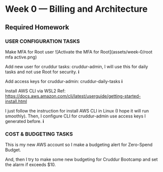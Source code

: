 # Week 0 — Billing and Architecture
## Required Homework

### USER CONFIGURATION TASKS

Make MFA for Root user
![Activate the MFA for Root](assets/week-0/root mfa active.png)

Add new user for cruddur tasks: cruddur-admin, I will use this for daily tasks and not use Root for security.
**i**

Add access keys for cruddur-admin: cruddur-daily-tasks
**i**

Install AWS CLI via WSL2
Ref: https://docs.aws.amazon.com/cli/latest/userguide/getting-started-install.html

I just follow the instruction for install AWS CLI in Linux (I hope it will run smoothly).
Then, I configure CLI for cruddur-admin use access keys I generated before.
**i**

### COST & BUDGETING TASKS
This is my new AWS account so I make a budgeting alert for Zero-Spend Budget.

And, then I try to make some new budgeting for Cruddur Bootcamp and set the alarm if exceeds $10.
